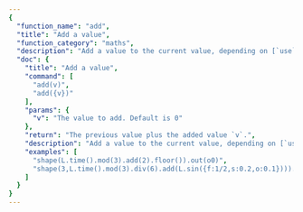 ```yaml
---
{
  "function_name": "add",
  "title": "Add a value",
  "function_category": "maths",
  "description": "Add a value to the current value, depending on [`use`](use.html)",
  "doc": {
    "title": "Add a value",
    "command": [
      "add(v)",
      "add({v})"
    ],
    "params": {
      "v": "The value to add. Default is 0"
    },
    "return": "The previous value plus the added value `v`.",
    "description": "Add a value to the current value, depending on [`use`](use.html)",
    "examples": [
      "shape(L.time().mod(3).add(2).floor()).out(o0)",
      "shape(3,L.time().mod(3).div(6).add(L.sin({f:1/2,s:0.2,o:0.1}))).out(o0)"
    ]
  }
}
---
```


